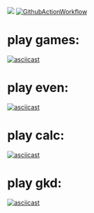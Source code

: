 
<a href="https://codeclimate.com/github/morphydidius/frontend-project-lvl1/maintainability"><img src="https://api.codeclimate.com/v1/badges/6fa847220be557783e6f/maintainability" /></a> [![GithubActionWorkflow](https://github.com/morphydidius/frontend-project-lvl1/workflows/Make-lint/badge.svg)](https://github.com/morphydidius/frontend-project-lvl1/actions)

# play games:
[![asciicast](https://asciinema.org/a/mZF7AQXErYjaUdVyGlT1D4LYE.svg)](https://asciinema.org/a/mZF7AQXErYjaUdVyGlT1D4LYE)

# play even:
[![asciicast](https://asciinema.org/a/6bUdUCknFaUK4Dr3xHH5Cj74m.svg)](https://asciinema.org/a/6bUdUCknFaUK4Dr3xHH5Cj74m)

# play calc:
[![asciicast](https://asciinema.org/a/1OQqg4ZQ3yuWfJXLxIswhA3dh.svg)](https://asciinema.org/a/1OQqg4ZQ3yuWfJXLxIswhA3dh)

# play gkd:
[![asciicast](https://asciinema.org/a/O9KI5intCdySHN1PcgNRbTqD7.svg)](https://asciinema.org/a/O9KI5intCdySHN1PcgNRbTqD7)
